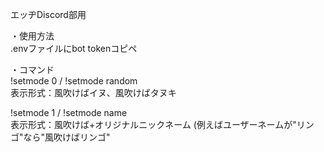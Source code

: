 エッヂDiscord部用  
  
・使用方法  
.envファイルにbot tokenコピペ  

・コマンド  
!setmode 0 / !setmode random  
表示形式：風吹けばイヌ、風吹けばタヌキ  

!setmode 1 / !setmode name  
表示形式：風吹けば+オリジナルニックネーム (例えばユーザーネームが"リンゴ"なら"風吹けばリンゴ"  
